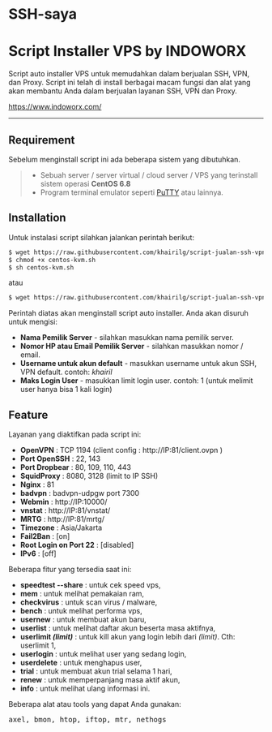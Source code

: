 # SSH-saya

Script Installer VPS by INDOWORX
===================

Script auto installer VPS untuk memudahkan dalam berjualan SSH, VPN, dan Proxy. Script ini telah di install berbagai macam fungsi dan alat yang akan membantu Anda dalam berjualan layanan SSH, VPN dan Proxy.

https://www.indoworx.com/

----------

Requirement
-------------

Sebelum menginstall script ini ada beberapa sistem yang dibutuhkan.

> - Sebuah server / server virtual / cloud server / VPS yang terinstall sistem operasi **CentOS 6.8**
> - Program terminal emulator seperti [PuTTY](http://www.putty.org/) atau lainnya.

Installation
-------------
Untuk instalasi script silahkan jalankan perintah berikut:
```sh
$ wget https://raw.githubusercontent.com/khairilg/script-jualan-ssh-vpn/master/centos-kvm.sh
$ chmod +x centos-kvm.sh
$ sh centos-kvm.sh
```
atau

```sh
$ wget https://raw.githubusercontent.com/khairilg/script-jualan-ssh-vpn/master/centos-kvm.sh && chmod +x centos-kvm.sh && sh centos-kvm.sh
```
Perintah diatas akan menginstall script auto installer. Anda akan disuruh untuk mengisi:

 - **Nama Pemilik Server** - silahkan masukkan nama pemilik server.
 - **Nomor HP atau Email Pemilik Server** - silahkan masukkan nomor / email.
 - **Username untuk akun default** - masukkan username untuk akun SSH, VPN default. contoh: *khairil*
 - **Maks Login User** - masukkan limit login user. contoh: 1 (untuk melimit  user hanya bisa 1 kali login)

Feature
-------------

Layanan yang diaktifkan pada script ini:

 - **OpenVPN** : TCP 1194 (client config : http://IP:81/client.ovpn )
 - **Port OpenSSH** : 22, 143
 - **Port Dropbear** : 80, 109, 110, 443
 - **SquidProxy**    : 8080, 3128 (limit to IP SSH)
 - **Nginx** : 81
 - **badvpn**   : badvpn-udpgw port 7300
 - **Webmin**   : http://IP:10000/
 - **vnstat**   : http://IP:81/vnstat/
 - **MRTG**     : http://IP:81/mrtg/
 - **Timezone** : Asia/Jakarta
 - **Fail2Ban** : [on]
 - **Root Login on Port 22** : [disabled]
 - **IPv6**     : [off]

Beberapa fitur yang tersedia saat ini:

 - **speedtest --share** : untuk cek speed vps,
 - **mem** : untuk melihat pemakaian ram,
 - **checkvirus** : untuk scan virus / malware,
 - **bench** : untuk melihat performa vps,
 - **usernew** : untuk membuat akun baru,
 - **userlist** : untuk melihat daftar akun beserta masa aktifnya,
 - **userlimit *(limit)*** : untuk kill akun yang login lebih dari *(limit)*. Cth: userlimit 1,
 - **userlogin**  : untuk melihat user yang sedang login,
 - **userdelete**  : untuk menghapus user,
 - **trial** : untuk membuat akun trial selama 1 hari,
 - **renew** : untuk memperpanjang masa aktif akun,
 - **info** : untuk melihat ulang informasi ini.

Beberapa alat atau tools yang dapat Anda gunakan:
<pre>axel, bmon, htop, iftop, mtr, nethogs</pre>

